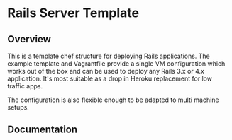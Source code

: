 # Rails Server Template

## Overview

This is a template chef structure for deploying Rails applications. The example template and Vagrantfile provide a single VM configuration which works out of the box and can be used to deploy any Rails 3.x or 4.x application. It's most suitable as a drop in Heroku replacement for low traffic apps.

The configuration is also flexible enough to be adapted to multi machine setups.

## Documentation
